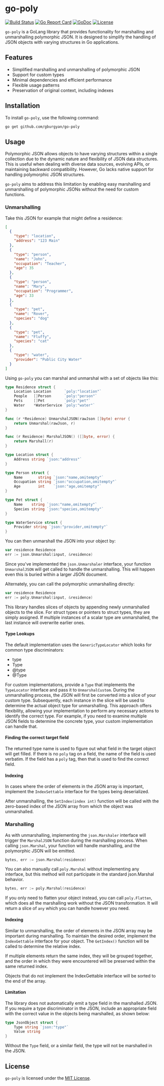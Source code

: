 # go-poly

[![Build Status](https://github.com/gburgyan/go-poly/actions/workflows/go.yml/badge.svg)](https://github.com/gburgyan/go-poly/actions)
[![Go Report Card](https://goreportcard.com/badge/github.com/gburgyan/go-poly)](https://goreportcard.com/report/github.com/gburgyan/go-poly)
[![GoDoc](https://pkg.go.dev/badge/github.com/gburgyan/go-poly)](https://pkg.go.dev/github.com/gburgyan/go-poly)
[![License](https://img.shields.io/github/license/gburgyan/go-poly)](LICENSE)

`go-poly` is a GoLang library that provides functionality for marshalling and unmarshalling polymorphic JSON. It is designed to simplify the handling of JSON objects with varying structures in Go applications.

## Features

* Simplified marshalling and unmarshalling of polymorphic JSON
* Support for custom types
* Minimal dependencies and efficient performance
* Flexible usage patterns
* Preservation of original context, including indexes

## Installation

To install `go-poly`, use the following command:

```sh
go get github.com/gburgyan/go-poly
```

## Usage

Polymorphic JSON allows objects to have varying structures within a single collection due to the dynamic nature and flexibility of JSON data structures. This is useful when dealing with diverse data sources, evolving APIs, or maintaining backward compatibility. However, Go lacks native support for handling polymorphic JSON structures.

`go-poly` aims to address this limitation by enabling easy marshalling and unmarshalling of polymorphic JSONs without the need for custom functions.

### Unmarshalling

Take this JSON for example that might define a residence:

```json
[
  {
    "type": "location",
    "address": "123 Main"
  },
  {
    "type": "person",
    "name": "John",
    "occupation": "Teacher",
    "age": 35
  },
  {
    "type": "person",
    "name": "Mary",
    "occupation": "Programmer",
    "age": 33
  },
  {
    "type": "pet",
    "name": "Rover",
    "species": "dog"
  },
  {
    "type": "pet",
    "name": "Fluffy",
    "species": "cat"
  },
  {
    "type": "water",
    "provider": "Public City Water"
  }
]
```

Using `go-poly` you can marshal and unmarshal with a set of objects like this:

```go
type Residence struct {
    Location Location      `poly:"location"`
    People   []Person      `poly:"person"`
    Pets     []Pet         `poly:"pet"`
    Water    *WaterService `poly:"water"`
}

func (r *Residence) UnmarshalJSON(rawJson []byte) error {
    return Unmarshal(rawJson, r)
}

func (r Residence) MarshalJSON() ([]byte, error) {
    return Marshall(r)
}

type Location struct {
    Address string `json:"address"`
}

type Person struct {
    Name       string `json:"name,omitempty"`
    Occupation string `json:"occupation,omitempty"`
    Age        int    `json:"age,omitempty"`
}

type Pet struct {
    Name    string `json:"name,omitempty"`
    Species string `json:"species,omitempty"`
}

type WaterService struct {
    Provider string `json:"provider,omitempty"`
}
```

You can then unmarshall the JSON into your object by:

```go
var residence Residence
err := json.Unmarshal(input, &residence)
```

Since you've implemented the `json.Unmarshaler` interface, your function `UnmarshalJSON` will get called to handle the unmarshalling. This will happen even this is buried within a larger JSON document.

Alternately, you can call the polymorphic unmarshalling directly:

```go
var residence Residence
err := poly.Unmarshal(input, &residence)
```

This library handles slices of objects by appending newly unmarshalled objects to the slice. For struct types or pointers to struct types, they are simply assigned. If multiple instances of a scalar type are unmarshalled, the last instance will overwrite earlier ones.

#### Type Lookups

The default implementation uses the `GenericTypeLocator` which looks for common type discriminators:

* type
* Type
* @type
* @Type

For custom implementations, provide a `Type` that implements the `TypeLocator` interface and pass it to `UnmarshalCustom`. During the unmarshalling process, the JSON will first be converted into a slice of your custom type. Subsequently, each instance in the slice will be used to determine the actual object type for unmarshalling. This approach offers flexibility, allowing your implementation to perform any necessary actions to identify the correct type. For example, if you need to examine multiple JSON fields to determine the concrete type, your custom implementation can handle that.

#### Finding the correct target field

The returned type name is used to figure out what field in the target object will get filled. If there is no `poly` tag on a field, the name of the field is used verbatim. If the field has a `poly` tag, then that is used to find the correct field.

#### Indexing

In cases where the order of elements in the JSON array is important, implement the `IndexSettable` interface for the types being deserialized.

After unmarshalling, the `SetIndex(index int)` function will be called with the zero-based index of the JSON array from which the object was unmarshalled.

### Marshalling

As with unmarshalling, implementing the `json.Marshaler` interface will trigger the `MarshalJSON` function during the marshalling process. When calling `json.Marshal`, your function will handle marshalling, and the polymorphic JSON will be emitted.

```go
bytes, err := json.Marshal(residence)
```

You can also manually call `poly.Marshal` without implementing any interface, but this method will not participate in the standard json.Marshal behavior.

```go
bytes, err := poly.Marshal(residence)
```

If you only need to flatten your object instead, you can call `poly.Flatten`, which does all the marshalling work without the JSON transformation. It will return a slice of `any` which you can handle however you need.

#### Indexing

Similar to unmarshalling, the order of elements in the JSON array may be important during marshalling. To maintain the desired order, implement the `IndexGettable` interface for your object. The `GetIndex()` function will be called to determine the relative index.

If multiple elements return the same index, they will be grouped together, and the order in which they were encountered will be preserved within the same returned index.

Objects that do not implement the IndexGettable interface will be sorted to the end of the array.

#### Limitation

The library does not automatically emit a type field in the marshalled JSON. If you require a type discriminator in the JSON, include an appropriate field with the correct value in the objects being marshalled, as shown below:

```go
type JsonObject struct {
    Type string `json:"type"`
    Value string
}
```

Without the `Type` field, or a similar field, the type will not be marshalled in the JSON.

## License

`go-poly` is licensed under the [MIT License](LICENSE).